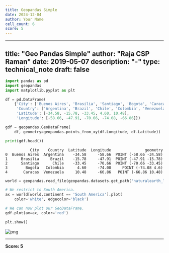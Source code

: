 ```yaml
---
title: Geopandas Simple
date: 2024-12-04
author: Your Name
cell_count: 6
score: 5
---
```


---
title: "Geo Pandas Simple"
author: "Raja CSP Raman"
date: 2019-05-07
description: "-"
type: technical_note
draft: false
---

```python
import pandas as pd
import geopandas
import matplotlib.pyplot as plt
```


```python
df = pd.DataFrame(
    {'City': ['Buenos Aires', 'Brasilia', 'Santiago', 'Bogota', 'Caracas'],
     'Country': ['Argentina', 'Brazil', 'Chile', 'Colombia', 'Venezuela'],
     'Latitude': [-34.58, -15.78, -33.45, 4.60, 10.48],
     'Longitude': [-58.66, -47.91, -70.66, -74.08, -66.86]})
```


```python
gdf = geopandas.GeoDataFrame(
    df, geometry=geopandas.points_from_xy(df.Longitude, df.Latitude))
```


```python
print(gdf.head())
```

               City    Country  Latitude  Longitude               geometry
    0  Buenos Aires  Argentina    -34.58     -58.66  POINT (-58.66 -34.58)
    1      Brasilia     Brazil    -15.78     -47.91  POINT (-47.91 -15.78)
    2      Santiago      Chile    -33.45     -70.66  POINT (-70.66 -33.45)
    3        Bogota   Colombia      4.60     -74.08     POINT (-74.08 4.6)
    4       Caracas  Venezuela     10.48     -66.86   POINT (-66.86 10.48)



```python
world = geopandas.read_file(geopandas.datasets.get_path('naturalearth_lowres'))

# We restrict to South America.
ax = world[world.continent == 'South America'].plot(
    color='white', edgecolor='black')

# We can now plot our GeoDataFrame.
gdf.plot(ax=ax, color='red')

plt.show()
```


    
![png](/mlnotes/images/geopandas_simple_5_0.png)
    



---
**Score: 5**